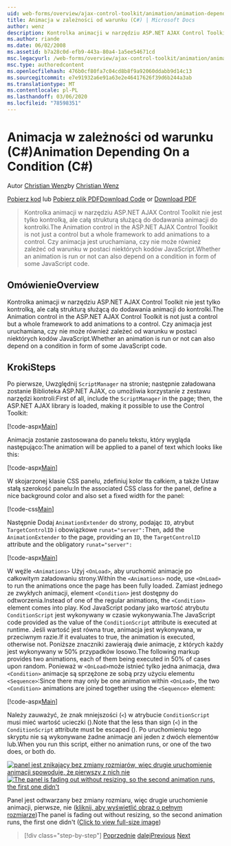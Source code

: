 ```yaml
---
uid: web-forms/overview/ajax-control-toolkit/animation/animation-depending-on-a-condition-cs
title: Animacja w zależności od warunku (C#) | Microsoft Docs
author: wenz
description: Kontrolka animacji w narzędziu ASP.NET AJAX Control Toolkit nie jest tylko kontrolką, ale całą strukturą służącą do dodawania animacji do kontrolki. Czy animacja jest...
ms.author: riande
ms.date: 06/02/2008
ms.assetid: b7a28c0d-efb9-443a-80a4-1a5ee54671cd
msc.legacyurl: /web-forms/overview/ajax-control-toolkit/animation/animation-depending-on-a-condition-cs
msc.type: authoredcontent
ms.openlocfilehash: 476b0cf80fa7c04cd8b8f9a92060ddabb9d14c13
ms.sourcegitcommit: e7e91932a6e91a63e2e46417626f39d6b244a3ab
ms.translationtype: MT
ms.contentlocale: pl-PL
ms.lasthandoff: 03/06/2020
ms.locfileid: "78598351"
---
```

# <a name="animation-depending-on-a-condition-c"></a><span data-ttu-id="725f6-104">Animacja w zależności od warunku (C#)</span><span class="sxs-lookup"><span data-stu-id="725f6-104">Animation Depending On a Condition (C#)</span></span>

<span data-ttu-id="725f6-105">Autor [Christian Wenz](https://github.com/wenz)</span><span class="sxs-lookup"><span data-stu-id="725f6-105">by [Christian Wenz](https://github.com/wenz)</span></span>

<span data-ttu-id="725f6-106">[Pobierz kod](https://download.microsoft.com/download/f/9/a/f9a26acd-8df4-4484-8a18-199e4598f411/Animation4.cs.zip) lub [Pobierz plik PDF](https://download.microsoft.com/download/6/7/1/6718d452-ff89-4d3f-a90e-c74ec2d636a3/animation4CS.pdf)</span><span class="sxs-lookup"><span data-stu-id="725f6-106">[Download Code](https://download.microsoft.com/download/f/9/a/f9a26acd-8df4-4484-8a18-199e4598f411/Animation4.cs.zip) or [Download PDF](https://download.microsoft.com/download/6/7/1/6718d452-ff89-4d3f-a90e-c74ec2d636a3/animation4CS.pdf)</span></span>

> <span data-ttu-id="725f6-107">Kontrolka animacji w narzędziu ASP.NET AJAX Control Toolkit nie jest tylko kontrolką, ale całą strukturą służącą do dodawania animacji do kontrolki.</span><span class="sxs-lookup"><span data-stu-id="725f6-107">The Animation control in the ASP.NET AJAX Control Toolkit is not just a control but a whole framework to add animations to a control.</span></span> <span data-ttu-id="725f6-108">Czy animacja jest uruchamiana, czy nie może również zależeć od warunku w postaci niektórych kodów JavaScript.</span><span class="sxs-lookup"><span data-stu-id="725f6-108">Whether an animation is run or not can also depend on a condition in form of some JavaScript code.</span></span>

## <a name="overview"></a><span data-ttu-id="725f6-109">Omówienie</span><span class="sxs-lookup"><span data-stu-id="725f6-109">Overview</span></span>

<span data-ttu-id="725f6-110">Kontrolka animacji w narzędziu ASP.NET AJAX Control Toolkit nie jest tylko kontrolką, ale całą strukturą służącą do dodawania animacji do kontrolki.</span><span class="sxs-lookup"><span data-stu-id="725f6-110">The Animation control in the ASP.NET AJAX Control Toolkit is not just a control but a whole framework to add animations to a control.</span></span> <span data-ttu-id="725f6-111">Czy animacja jest uruchamiana, czy nie może również zależeć od warunku w postaci niektórych kodów JavaScript.</span><span class="sxs-lookup"><span data-stu-id="725f6-111">Whether an animation is run or not can also depend on a condition in form of some JavaScript code.</span></span>

## <a name="steps"></a><span data-ttu-id="725f6-112">Kroki</span><span class="sxs-lookup"><span data-stu-id="725f6-112">Steps</span></span>

<span data-ttu-id="725f6-113">Po pierwsze, Uwzględnij `ScriptManager` na stronie; następnie załadowana zostanie Biblioteka ASP.NET AJAX, co umożliwia korzystanie z zestawu narzędzi kontroli:</span><span class="sxs-lookup"><span data-stu-id="725f6-113">First of all, include the `ScriptManager` in the page; then, the ASP.NET AJAX library is loaded, making it possible to use the Control Toolkit:</span></span>

[!code-aspx[Main](animation-depending-on-a-condition-cs/samples/sample1.aspx)]

<span data-ttu-id="725f6-114">Animacja zostanie zastosowana do panelu tekstu, który wygląda następująco:</span><span class="sxs-lookup"><span data-stu-id="725f6-114">The animation will be applied to a panel of text which looks like this:</span></span>

[!code-aspx[Main](animation-depending-on-a-condition-cs/samples/sample2.aspx)]

<span data-ttu-id="725f6-115">W skojarzonej klasie CSS panelu, zdefiniuj kolor tła całkiem, a także Ustaw stałą szerokość panelu:</span><span class="sxs-lookup"><span data-stu-id="725f6-115">In the associated CSS class for the panel, define a nice background color and also set a fixed width for the panel:</span></span>

[!code-css[Main](animation-depending-on-a-condition-cs/samples/sample3.css)]

<span data-ttu-id="725f6-116">Następnie Dodaj `AnimationExtender` do strony, podając `ID`, atrybut `TargetControlID` i obowiązkowe `runat="server":`</span><span class="sxs-lookup"><span data-stu-id="725f6-116">Then, add the `AnimationExtender` to the page, providing an `ID`, the `TargetControlID` attribute and the obligatory `runat="server":`</span></span>

[!code-aspx[Main](animation-depending-on-a-condition-cs/samples/sample4.aspx)]

<span data-ttu-id="725f6-117">W węźle `<Animations>` Użyj `<OnLoad>`, aby uruchomić animacje po całkowitym załadowaniu strony.</span><span class="sxs-lookup"><span data-stu-id="725f6-117">Within the `<Animations>` node, use `<OnLoad>` to run the animations once the page has been fully loaded.</span></span> <span data-ttu-id="725f6-118">Zamiast jednego ze zwykłych animacji, element `<Condition>` jest dostępny do odtworzenia.</span><span class="sxs-lookup"><span data-stu-id="725f6-118">Instead of one of the regular animations, the `<Condition>` element comes into play.</span></span> <span data-ttu-id="725f6-119">Kod JavaScript podany jako wartość atrybutu `ConditionScript` jest wykonywany w czasie wykonywania.</span><span class="sxs-lookup"><span data-stu-id="725f6-119">The JavaScript code provided as the value of the `ConditionScript` attribute is executed at runtime.</span></span> <span data-ttu-id="725f6-120">Jeśli wartość jest równa true, animacja jest wykonywana, w przeciwnym razie.</span><span class="sxs-lookup"><span data-stu-id="725f6-120">If it evaluates to true, the animation is executed, otherwise not.</span></span> <span data-ttu-id="725f6-121">Poniższe znaczniki zawierają dwie animacje, z których każdy jest wykonywany w 50% przypadków losowo.</span><span class="sxs-lookup"><span data-stu-id="725f6-121">The following markup provides two animations, each of them being executed in 50% of cases upon random.</span></span> <span data-ttu-id="725f6-122">Ponieważ w `<OnLoad>`może istnieć tylko jedna animacja, dwa `<Condition>` animacje są sprzężone ze sobą przy użyciu elementu `<Sequence>`:</span><span class="sxs-lookup"><span data-stu-id="725f6-122">Since there may only be one animation within `<OnLoad>`, the two `<Condition>` animations are joined together using the `<Sequence>` element:</span></span>

[!code-aspx[Main](animation-depending-on-a-condition-cs/samples/sample5.aspx)]

<span data-ttu-id="725f6-123">Należy zauważyć, że znak mniejszości (`<`) w atrybucie `ConditionScript` musi mieć wartość ucieczki ().</span><span class="sxs-lookup"><span data-stu-id="725f6-123">Note that the less than sign (`<`) in the `ConditionScript` attribute must be escaped ().</span></span> <span data-ttu-id="725f6-124">Po uruchomieniu tego skryptu nie są wykonywane żadne animacje ani jeden z dwóch elementów lub.</span><span class="sxs-lookup"><span data-stu-id="725f6-124">When you run this script, either no animation runs, or one of the two does, or both do.</span></span>

<span data-ttu-id="725f6-125">[![panel jest znikający bez zmiany rozmiarów, więc drugie uruchomienie animacji spowoduje, że pierwszy z nich nie](animation-depending-on-a-condition-cs/_static/image2.png)](animation-depending-on-a-condition-cs/_static/image1.png)</span><span class="sxs-lookup"><span data-stu-id="725f6-125">[![The panel is fading out without resizing, so the second animation runs, the first one didn't](animation-depending-on-a-condition-cs/_static/image2.png)](animation-depending-on-a-condition-cs/_static/image1.png)</span></span>

<span data-ttu-id="725f6-126">Panel jest odtwarzany bez zmiany rozmiaru, więc drugie uruchomienie animacji, pierwsze, nie ([kliknij, aby wyświetlić obraz o pełnym rozmiarze](animation-depending-on-a-condition-cs/_static/image3.png))</span><span class="sxs-lookup"><span data-stu-id="725f6-126">The panel is fading out without resizing, so the second animation runs, the first one didn't ([Click to view full-size image](animation-depending-on-a-condition-cs/_static/image3.png))</span></span>

> [!div class="step-by-step"]
> <span data-ttu-id="725f6-127">[Poprzednie](executing-several-animations-after-each-other-cs.md)
> [dalej](picking-one-animation-out-of-a-list-cs.md)</span><span class="sxs-lookup"><span data-stu-id="725f6-127">[Previous](executing-several-animations-after-each-other-cs.md)
[Next](picking-one-animation-out-of-a-list-cs.md)</span></span>
